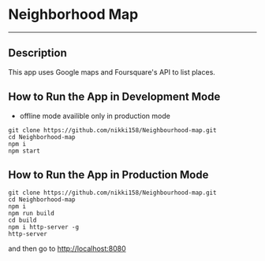 # Neighborhood Map

---

## Description

This app uses Google maps and Foursquare's API to list places.

## How to Run the App in Development Mode

* offline mode availible only in production mode

```shell
git clone https://github.com/nikki158/Neighbourhood-map.git
cd Neighborhood-map
npm i
npm start
```

## How to Run the App in Production Mode

```shell
git clone https://github.com/nikki158/Neighbourhood-map.git
cd Neighborhood-map
npm i
npm run build
cd build
npm i http-server -g
http-server
```

and then go to [http://localhost:8080](http://localhost:8080)
